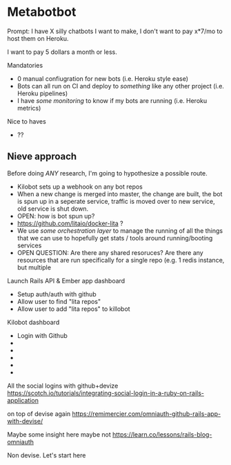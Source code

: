 # Metabotbot

Prompt: I have X silly chatbots I want to make, I don't want to pay x\*7/mo to host them on Heroku.

I want to pay 5 dollars a month or less.

Mandatories

* 0 manual confiugration for new bots (i.e. Heroku style ease)
* Bots can all run on CI and deploy to _something_ like any other project (i.e. Heroku pipelines)
* I have _some monitoring_ to know if my bots are running (i.e. Heroku metrics)

Nice to haves

* ??

## Nieve approach

Before doing _ANY_ research, I'm going to hypothesize a possible route.

* Kilobot sets up a webhook on any bot repos
* When a new change is merged into master, the change are built, the bot is spun up in a seperate service, traffic is moved over to new service, old service is shut down.
* OPEN: how is bot spun up?
* https://github.com/litaio/docker-lita ?
* We use _some orchestration layer_ to manage the running of all the things that we can use to hopefully get stats / tools around running/booting services
* OPEN QUESTION: Are there any shared resoruces? Are there any resources that are run specifically for a single repo (e.g. 1 redis instance, but multiple

Launch Rails API & Ember app dashboard

* Setup auth/auth with github
* Allow user to find "lita repos"
* Allow user to add "lita repos" to killobot

Kilobot dashboard

* Login with Github
*
*
*
*
*

All the social logins with github+devize
https://scotch.io/tutorials/integrating-social-login-in-a-ruby-on-rails-application

on top of devise again https://remimercier.com/omniauth-github-rails-app-with-devise/

Maybe some insight here maybe not
https://learn.co/lessons/rails-blog-omniauth

Non devise. Let's start here
